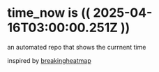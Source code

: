 # time_now is (( 2025-04-16T03:00:00.251Z ))

an automated repo that shows the currnent time

inspired by [breakingheatmap](https://github.com/breakingheatmap/breakingheatmap)